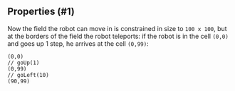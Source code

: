 ## Properties (#1)

Now the field the robot can move in is constrained in size to `100 x 100`, but
at the borders of the field the robot teleports: if the robot is in the cell
`(0,0)` and goes up 1 step, he arrives at the cell `(0,99)`:

```
(0,0)
// goUp(1)
(0,99)
// goLeft(10)
(90,99)
```
